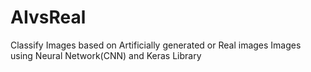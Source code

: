 # AIvsReal
Classify Images based on Artificially generated or Real images Images using Neural Network(CNN) and Keras Library
